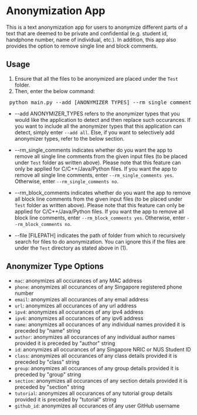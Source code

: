 # Anonymization App

This is a text anonymization app for users to anonymize different parts of a text that are deemed to be private and confidential (e.g. student id, handphone number, name of individual, etc.). In addition, this app also provides the option to remove single line and block comments.

## Usage

1. Ensure that all the files to be anonymized are placed under the `Test` folder. 
2. Then, enter the below command:

<pre> python main.py --add [ANONYMIZER_TYPES] --rm_single_comments [BOOLEAN_OPTION] --rm_block_comments [BOOLEAN_OPTION] --file [FILEPATH] </pre>

- --add ANONYMIZER_TYPES refers to the anonymizer types that you would like the application to detect and then replace such occurances. If you want to include all the anonymizer types that this application can detect, simply enter `--add all`. Else, if you want to selectively add anonymizer types, refer to the below section.

- --rm_single_comments indicates whether do you want the app to remove all single line comments from the given input files (to be placed under `Test` folder as written above). Please note that this feature can only be applied for C/C++/Java/Python files. If you want the app to remove all single line comments, enter `--rm_single_comments yes`. Otherwise, enter `--rm_single_comments no`. 

- --rm_block_comments indicates whether do you want the app to remove all block line comments from the given input files (to be placed under `Test` folder as written above). Please note that this feature can only be applied for C/C++/Java/Python files. If you want the app to remove all block line comments, enter `--rm_block_comments yes`. Otherwise, enter `--rm_block_comments no`.

- --file [FILEPATH] indicates the path of folder from which to recursively search for files to do anonymization. You can ignore this if the files are under the `Test` directory as stated above in (1).
 
## Anonymizer Type Options
- `mac`: anonymizes all occurances of any MAC address
- `phone`: anonymizes all occurances of any Singapore registered phone number
- `email`: anonymizes all occurances of any email address
- `url`: anonymizes all occurances of any url address
- `ipv4`: anonymizes all occurances of any ipv4 address
- `ipv6`: anonymizes all occurances of any ipv6 address
- `name`: anonymizes all occurances of any individual names provided it is preceded by "name" string
- `author`: anonymizes all occurances of any individual author names provided it is preceded by "author" string
- `id`: anonymizes all occurances of any Singapore NRIC or NUS Student ID
- `class`: anonymizes all occurances of any class details provided it is preceded by "class" string
- `group`: anonymizes all occurances of any group details provided it is preceded by "group" string
- `section`: anonymizes all occurances of any section details provided it is preceded by "section" string
- `tutorial`: anonymizes all occurances of any tutorial group details provided it is preceded by "tutorial" string
- `github_id`: anonymizes all occurances of any user GitHub username